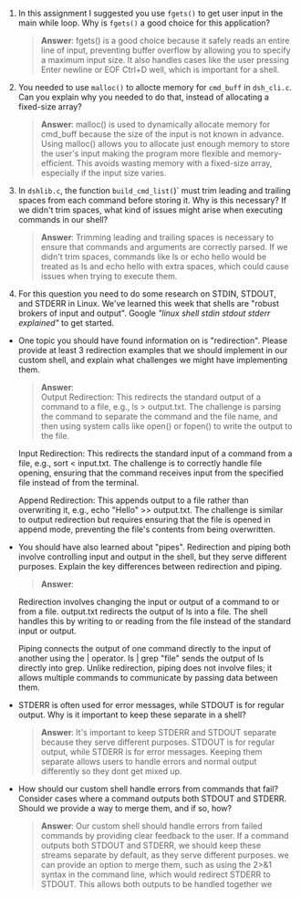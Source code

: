 1. In this assignment I suggested you use `fgets()` to get user input in the main while loop. Why is `fgets()` a good choice for this application?

    > **Answer**: fgets() is a good choice because it safely reads an entire line of input, preventing buffer overflow by allowing you to specify a maximum input size. It also handles cases like the user pressing Enter newline or EOF Ctrl+D well, which is important for a shell. 

2. You needed to use `malloc()` to allocte memory for `cmd_buff` in `dsh_cli.c`. Can you explain why you needed to do that, instead of allocating a fixed-size array?

    > **Answer**:  malloc() is used to dynamically allocate memory for cmd_buff because the size of the input is not known in advance. Using malloc() allows you to allocate just enough memory to store the user's input making the program more flexible and memory-efficient. This avoids wasting memory with a fixed-size array, especially if the input size varies.


3. In `dshlib.c`, the function `build_cmd_list(`)` must trim leading and trailing spaces from each command before storing it. Why is this necessary? If we didn't trim spaces, what kind of issues might arise when executing commands in our shell?

    > **Answer**:  Trimming leading and trailing spaces is necessary to ensure that commands and arguments are correctly parsed. If we didn't trim spaces, commands like ls or echo hello would be treated as ls and echo hello with extra spaces, which could cause issues when trying to execute them.

4. For this question you need to do some research on STDIN, STDOUT, and STDERR in Linux. We've learned this week that shells are "robust brokers of input and output". Google _"linux shell stdin stdout stderr explained"_ to get started.

- One topic you should have found information on is "redirection". Please provide at least 3 redirection examples that we should implement in our custom shell, and explain what challenges we might have implementing them.

    > **Answer**:  
    Output Redirection:
        This redirects the standard output of a command to a file, e.g., ls > output.txt. The challenge is parsing the command to separate the command and the file name, and then using system calls like open() or fopen() to write the output to the file.

    Input Redirection:
        This redirects the standard input of a command from a file, e.g., sort < input.txt. The challenge is to correctly handle file opening, ensuring that the command receives input from the specified file instead of from the terminal.

    Append Redirection:
        This appends output to a file rather than overwriting it, e.g., echo "Hello" >> output.txt. The challenge is similar to output redirection but requires ensuring that the file is opened in append mode, preventing the file's contents from being overwritten.

- You should have also learned about "pipes". Redirection and piping both involve controlling input and output in the shell, but they serve different purposes. Explain the key differences between redirection and piping.

    > **Answer**:  
    
    Redirection involves changing the input or output of a command to or from a file. output.txt redirects the output of ls into a file. The shell handles this by writing to or reading from the file instead of the standard input or output.

    Piping connects the output of one command directly to the input of another using the | operator. ls | grep "file" sends the output of ls directly into grep. Unlike redirection, piping does not involve files; it allows multiple commands to communicate by passing data between them.

- STDERR is often used for error messages, while STDOUT is for regular output. Why is it important to keep these separate in a shell?

    > **Answer**:  It's important to keep STDERR and STDOUT separate because they serve different purposes. STDOUT is for regular output, while STDERR is for error messages. Keeping them separate allows users to handle errors and normal output differently so they dont get mixed up.

- How should our custom shell handle errors from commands that fail? Consider cases where a command outputs both STDOUT and STDERR. Should we provide a way to merge them, and if so, how?

    > **Answer**:  Our custom shell should handle errors from failed commands by providing clear feedback to the user. If a command outputs both STDOUT and STDERR, we should keep these streams separate by default, as they serve different purposes. we can provide an option to merge them, such as using the 2>&1 syntax in the command line, which would redirect STDERR to STDOUT. This allows both outputs to be handled together we